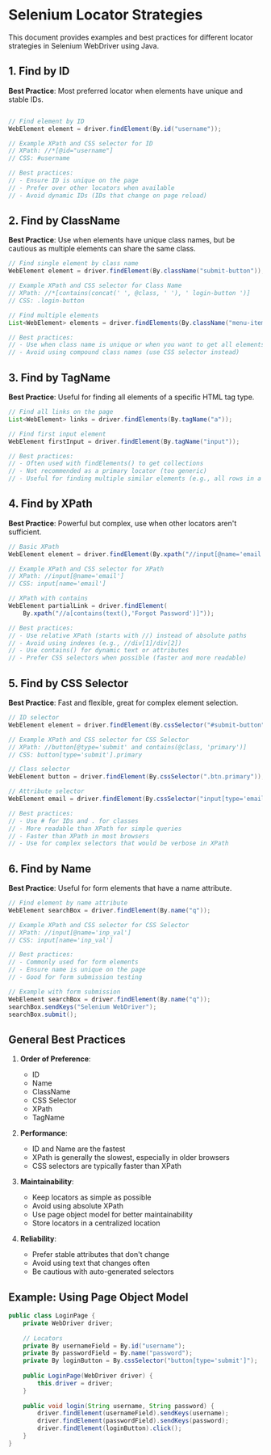 # Selenium Locator Strategies

This document provides examples and best practices for different locator strategies in Selenium WebDriver using Java.

## 1. Find by ID
**Best Practice**: Most preferred locator when elements have unique and stable IDs.

```java

// Find element by ID
WebElement element = driver.findElement(By.id("username"));

// Example XPath and CSS selector for ID
// XPath: //*[@id="username"]
// CSS: #username

// Best practices:
// - Ensure ID is unique on the page
// - Prefer over other locators when available
// - Avoid dynamic IDs (IDs that change on page reload)
```

## 2. Find by ClassName
**Best Practice**: Use when elements have unique class names, but be cautious as multiple elements can share the same class.

```java
// Find single element by class name
WebElement element = driver.findElement(By.className("submit-button"));

// Example XPath and CSS selector for Class Name
// XPath: //*[contains(concat(' ', @class, ' '), ' login-button ')]
// CSS: .login-button

// Find multiple elements
List<WebElement> elements = driver.findElements(By.className("menu-item"));

// Best practices:
// - Use when class name is unique or when you want to get all elements with that class
// - Avoid using compound class names (use CSS selector instead)
```

## 3. Find by TagName
**Best Practice**: Useful for finding all elements of a specific HTML tag type.

```java
// Find all links on the page
List<WebElement> links = driver.findElements(By.tagName("a"));

// Find first input element
WebElement firstInput = driver.findElement(By.tagName("input"));

// Best practices:
// - Often used with findElements() to get collections
// - Not recommended as a primary locator (too generic)
// - Useful for finding multiple similar elements (e.g., all rows in a table)
```

## 4. Find by XPath
**Best Practice**: Powerful but complex, use when other locators aren't sufficient.

```java
// Basic XPath
WebElement element = driver.findElement(By.xpath("//input[@name='email']"));

// Example XPath and CSS selector for XPath
// XPath: //input[@name='email']
// CSS: input[name='email']

// XPath with contains
WebElement partialLink = driver.findElement(
    By.xpath("//a[contains(text(),'Forgot Password')]"));

// Best practices:
// - Use relative XPath (starts with //) instead of absolute paths
// - Avoid using indexes (e.g., //div[1]/div[2])
// - Use contains() for dynamic text or attributes
// - Prefer CSS selectors when possible (faster and more readable)
```

## 5. Find by CSS Selector
**Best Practice**: Fast and flexible, great for complex element selection.

```java
// ID selector
WebElement element = driver.findElement(By.cssSelector("#submit-button"));

// Example XPath and CSS selector for CSS Selector
// XPath: //button[@type='submit' and contains(@class, 'primary')]
// CSS: button[type='submit'].primary

// Class selector
WebElement button = driver.findElement(By.cssSelector(".btn.primary"));

// Attribute selector
WebElement email = driver.findElement(By.cssSelector("input[type='email']"));

// Best practices:
// - Use # for IDs and . for classes
// - More readable than XPath for simple queries
// - Faster than XPath in most browsers
// - Use for complex selectors that would be verbose in XPath
```

## 6. Find by Name
**Best Practice**: Useful for form elements that have a name attribute.

```java
// Find element by name attribute
WebElement searchBox = driver.findElement(By.name("q"));

// Example XPath and CSS selector for CSS Selector
// XPath: //input[@name='inp_val']
// CSS: input[name='inp_val']

// Best practices:
// - Commonly used for form elements
// - Ensure name is unique on the page
// - Good for form submission testing

// Example with form submission
WebElement searchBox = driver.findElement(By.name("q"));
searchBox.sendKeys("Selenium WebDriver");
searchBox.submit();
```

## General Best Practices
1. **Order of Preference**:
   - ID
   - Name
   - ClassName
   - CSS Selector
   - XPath
   - TagName

2. **Performance**:
   - ID and Name are the fastest
   - XPath is generally the slowest, especially in older browsers
   - CSS selectors are typically faster than XPath

3. **Maintainability**:
   - Keep locators as simple as possible
   - Avoid using absolute XPath
   - Use page object model for better maintainability
   - Store locators in a centralized location

4. **Reliability**:
   - Prefer stable attributes that don't change
   - Avoid using text that changes often
   - Be cautious with auto-generated selectors

## Example: Using Page Object Model
```java
public class LoginPage {
    private WebDriver driver;
    
    // Locators
    private By usernameField = By.id("username");
    private By passwordField = By.name("password");
    private By loginButton = By.cssSelector("button[type='submit']");
    
    public LoginPage(WebDriver driver) {
        this.driver = driver;
    }
    
    public void login(String username, String password) {
        driver.findElement(usernameField).sendKeys(username);
        driver.findElement(passwordField).sendKeys(password);
        driver.findElement(loginButton).click();
    }
}
```